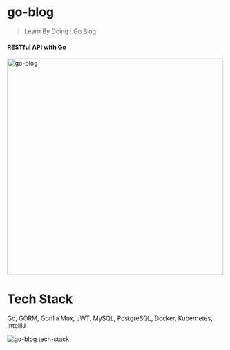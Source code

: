 # go-blog
> Learn By Doing : Go Blog  

#### RESTful API with Go  
<img width="500" alt="go-blog" src="https://user-images.githubusercontent.com/48475824/74310185-e6803980-4daf-11ea-97f1-96a053d9dc5f.png">

# Tech Stack
Go, GORM, Gorilla Mux, JWT, MySQL, PostgreSQL, Docker, Kubernetes, IntelliJ

![go-blog tech-stack](https://user-images.githubusercontent.com/48475824/74314738-534c0180-4db9-11ea-9d2a-f5d0d355db02.png)
